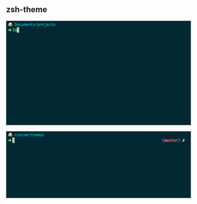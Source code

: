 ## zsh-theme

![](https://github.com/siegerts/zsh-theme/blob/master/img1.png)

![](https://github.com/siegerts/zsh-theme/blob/master/img2.png)
